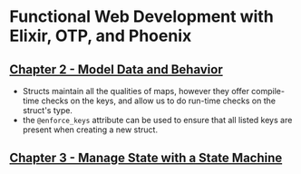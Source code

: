 # Functional Web Development with Elixir, OTP, and Phoenix

## [Chapter 2 - Model Data and Behavior](Chapter%2002/)
- Structs maintain all the qualities of maps, however they offer compile-time checks on the keys, and allow us to do run-time checks on the struct's type.
- the `@enforce_keys` attribute can be used to ensure that all listed keys are present when creating a new struct.

## [Chapter 3 - Manage State with a State Machine](Chapter%2003/)


